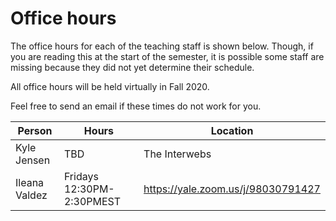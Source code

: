 # Office hours

The office hours for each of the teaching staff is shown
below. Though, if you are reading this at the start of
the semester, it is possible some staff are missing because
they did not yet determine their schedule.

All office hours will be held virtually in Fall 2020.

Feel free to send an email if these times do not work for you.

| Person          | Hours            | Location                                                                |
| --------------- | ---------------- | ----------------------------------------------------------------------- |
| Kyle Jensen     | TBD | The Interwebs |
| Ileana Valdez   | Fridays 12:30PM-2:30PMEST | https://yale.zoom.us/j/98030791427 |
